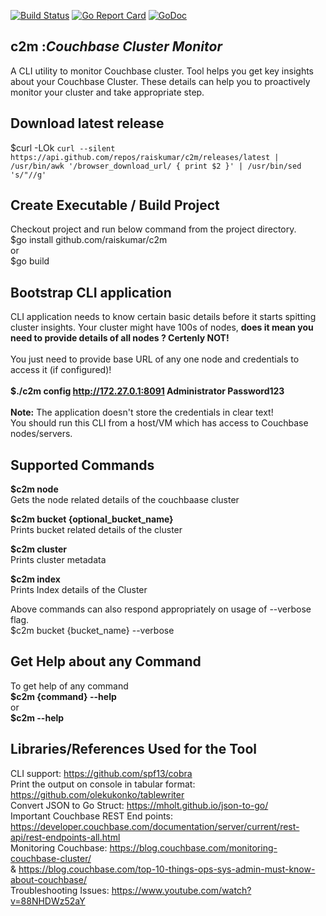 [![Build Status](https://secure.travis-ci.org/raiskumar/c2m.png)](http://travis-ci.org/raiskumar/c2m)
[![Go Report Card](https://goreportcard.com/badge/github.com/raiskumar/c2m)](https://goreportcard.com/report/github.com/raiskumar/c2m)
[![GoDoc](https://godoc.org/github.com/raiskumar/c2m?status.svg)](https://godoc.org/github.com/raiskumar/c2m)

## c2m :<i>Couchbase Cluster Monitor</i>

A CLI utility to monitor Couchbase cluster. Tool helps you get key insights about your Couchbase Cluster. These details can help you to proactively monitor your cluster and take appropriate step. 

## Download latest release
$curl -LOk ``curl --silent https://api.github.com/repos/raiskumar/c2m/releases/latest | /usr/bin/awk '/browser_download_url/ { print $2 }' | /usr/bin/sed 's/"//g'``

## Create Executable / Build Project
Checkout project and run below command from the project directory.
<br/> $go install github.com/raiskumar/c2m
<br/> or
<br/> $go build

## Bootstrap CLI application
CLI application needs to know certain basic details before it starts spitting cluster insights. Your cluster might have 100s of nodes, <b>does it mean you need to provide details of all nodes ? Certenly NOT!</b>
<br />
<br /> You just need to provide base URL of any one node and credentials to access it (if configured)!
<br />
<br/> <b>$./c2m config http://172.27.0.1:8091 Administrator Password123</b>
<br />
<br /> <b>Note:</b> The application doesn't store the credentials in clear text!
<br /> You should run this CLI from a host/VM which has access to Couchbase nodes/servers.

## Supported Commands
<b>$c2m node</b>
<br/> Gets the node related details of the couchbaase cluster

<b>$c2m bucket {optional_bucket_name}</b>
<br/> Prints bucket related details of the cluster

<b>$c2m cluster</b>
<br/> Prints cluster metadata

<b>$c2m index</b>
<br/> Prints Index details of the Cluster

Above commands can also respond appropriately on usage of --verbose flag. 
<br/> $c2m bucket {bucket_name} --verbose

## Get Help about any Command
To get help of any command
<br /> <b> $c2m {command} --help </b>
<br /> or
<br /> <b> $c2m --help</b>


## Libraries/References Used for the Tool
CLI support: https://github.com/spf13/cobra
<br />Print the output on console in tabular format: https://github.com/olekukonko/tablewriter
<br />Convert JSON to Go Struct: https://mholt.github.io/json-to-go/
<br />Important Couchbase REST End points: https://developer.couchbase.com/documentation/server/current/rest-api/rest-endpoints-all.html
<br />Monitoring Couchbase: https://blog.couchbase.com/monitoring-couchbase-cluster/ 
<br />& https://blog.couchbase.com/top-10-things-ops-sys-admin-must-know-about-couchbase/
<br />Troubleshooting Issues: https://www.youtube.com/watch?v=88NHDWz52aY
